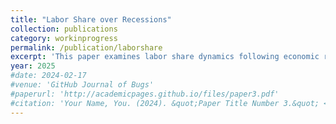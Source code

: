 ```yaml
---
title: "Labor Share over Recessions"
collection: publications
category: workinprogress
permalink: /publication/laborshare
excerpt: 'This paper examines labor share dynamics following economic recessions using quarterly firm-level data from Compustat (1996-2022). I construct a novel dataset combining Compustat financial data with BLS industry-level wages and employ a comprehensive decomposition framework. I document that aggregate labor share exhibits sharp, permanent drops after each recession, driven by two mechanisms: (1) accelerated declines in the unweighted average labor share among surviving firms during and after recessions, and (2) persistent negative contributions from firm reallocation, particularly through "Rising Star" firms that gain market share while reducing labor share. Regression analysis confirms that conditional on time trends, the unweighted mean shows significant post-recession discontinuities of approximately 1.5 percentage points across three major downturns. Counterfactual exercises suggest these recession-period adjustments account for part of the aggregate decline. These findings contribute to understanding the role of business cycle dynamics in labor share evolution.'
year: 2025
#date: 2024-02-17
#venue: 'GitHub Journal of Bugs'
#paperurl: 'http://academicpages.github.io/files/paper3.pdf'
#citation: 'Your Name, You. (2024). &quot;Paper Title Number 3.&quot; <i>GitHub Journal of Bugs</i>. 1(3).'
---
```

